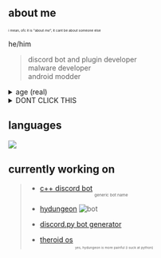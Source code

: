## about me
<sub><sub><sub><sub>i mean, ofc it is "about *me*", it cant be about someone else</sub></sub></sub></sub>

he/him
> discord bot and plugin developer\
malware developer\
android modder

<details>
  <summary>age (real)</summary>
  $$\int_1^{e^{\lim_{t\to\infty}\sqrt[\log(t)]t}}\frac{\text dx}x+\frac{e^{i\tau}}{(\csc^2x-\cot^2x)1\uparrow^{(69)}1}\csc x\sqrt{1-\cos^2x}+\lim\limits_{b\to\infty}\int_0^b t^2e^{-t}\,dt+\lim\limits_{a\to\infty} a\ln\Big[1+\frac{2}{a}\Big]$$
</details>

<details>
  <summary>DONT CLICK THIS</summary>
  i use arch btw
</details>

## languages
![](https://github-readme-stats.vercel.app/api/top-langs/?username=thatOneArchUser&hide_border=true&title_color=1793d1&langs_count=12&theme=dark)

## currently working on
> + [c++ discord bot](https://github.com/thatOneArchUser/cpp-discord-bot) <sub><sub><sub>generic bot name</sub></sub></sub>
>
> + [hydungeon](https://github.com/thatOneArchUser/hydungeon) ![bot](https://img.shields.io/badge/-painful%20af-f15b92?style=flat)
> 
> + [discord.py bot generator](https://github.com/thatOneArchUser/discord-py-generator)
>
> + [theroid os](https://github.com/thatOneArchUser/theroid-os) <sub><sub><sub><sub>yes, hydungeon is more painful (i suck at python)</sub></sub></sub></sub>
